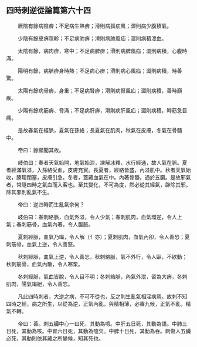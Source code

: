 ## 四時刺逆從論篇第六十四

<p>&emsp;&emsp;
厥陰有餘病陰痹；不足病生熱痹；滑則病狐疝風；澀則病少腹積氣。
</p>
<p>&emsp;&emsp;
少陰有餘皮痹隱軫；不足病肺痹；滑則病肺風疝；澀則病積溲血。
</p>
<p>&emsp;&emsp;
太陰有餘，病肉痹，寒中；不足病脾痹；滑則病脾風疝；澀則病積，心腹時滿。
</p>
<p>&emsp;&emsp;
陽明有餘，病脈痹身時熱；不足病心痹；滑則病心風疝；澀則病積，時善驚。
</p>
<p>&emsp;&emsp;
太陽有餘病骨痹，身重；不足病腎痹；滑則病腎風疝；澀則病積，善時巔疾。
</p>
<p>&emsp;&emsp;
少陽有餘病筋痹、脅滿；不足病肝痹，滑則病肝風疝；澀則病積，時筋急目痛。
</p>
<p>&emsp;&emsp;
是故春氣在經脈，夏氣在孫絡；長夏氣在肌肉，秋氣在皮膚，冬氣在骨髓中。
</p>
<p>&emsp;&emsp;
帝曰：餘願聞其故。
</p>
<p>&emsp;&emsp;
岐伯曰：春者天氣始開，地氣始泄，凍解冰釋，水行經通，故人氣在脈。夏者經滿氣溢，入孫絡受血，皮膚充實。長夏者，經絡皆盛，內溢肌中。秋者天氣始收，腠理閉塞，皮膚引急。冬者，蓋藏血氣在中。內著骨髓，通於五臟。是故邪氣者，常隨四時之氣血而入客也。至其變化，不可為度，然必從其經氣，辟除其邪，除其邪則亂氣不生。
</p>
<p>&emsp;&emsp;
帝曰：逆四時而生亂氣奈何？
</p>
<p>&emsp;&emsp;
岐伯曰：春刺絡脈，血氣外溢，令人少氣；春刺肌肉，血氣環逆，令人上氣；春刺筋骨，血氣內著，令人腹脹。
</p>
<p>&emsp;&emsp;
夏刺經脈，血氣乃竭，令人解（亻亦）；夏刺肌肉，血氣內卻，令人善恐；夏刺筋骨，血氣上逆，令人善怒。
</p>
<p>&emsp;&emsp;
秋刺經脈，血氣上逆，令人善忘，秋刺絡脈，氣不外行，令人臥，不欲動；秋刺筋骨，血氣內散，令人寒栗。
</p>
<p>&emsp;&emsp;
冬刺經脈，氣血皆脫，令人目不明；冬刺絡脈，內氣外泄，留為大痹，冬刺肌肉，陽氣竭絕，令人善忘。
</p>
<p>&emsp;&emsp;
凡此四時刺者，大逆之病，不可不從也，反之則生亂氣相淫病焉。故刺不知四時之經，病之所生，以從為逆，正氣內亂，與精相薄，必審九候，正氣不亂，精氣不轉。
</p>
<p>&emsp;&emsp;
帝曰：善。刺五臟中心一曰死，其動為噫。中肝五日死，其動為語。中肺三日死，其動為咳。中腎六日死，其動為嚏欠。中脾十日死，其動為吞。刺傷人五臟必死，其動則依其藏之所變候，知其死也。
</p>